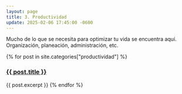 ```yaml
---
layout: page
title: 3. Productividad
update: 2025-02-06 17:45:00 -0600
---
```

Mucho de lo que se necesita para optimizar tu vida se encuentra aquí. Organización, planeación, administración, etc.
<p>{% for post in site.categories["productividad"] %}
    <h3><a href="{{ post.url }}">{{ post.title }}</a></h3>
    {{ post.excerpt }}
{% endfor %}</p>